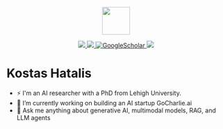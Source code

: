 <p align="center">
    <img src="https://www.gocharlie.ai/_astro/logo.ZYqxELrg_ZMAYq9.webp"
        height="64">
</p>
<p align="center">
    <a href="https://www.linkedin.com/in/kostashatalis/">
        <img src="https://custom-icon-badges.demolab.com/badge/LinkedIn-0A66C2?logo=linkedin-white&logoColor=fff" />
    </a>
    <a href="https://x.com/kostashatalis">
        <img src="https://img.shields.io/badge/X-%23000000.svg?logo=X&logoColor=white" />
    </a>
    <a href='https://scholar.google.com/citations?user=PjMmNu8AAAAJ&hl=en'>
        <img alt='GoogleScholar' src='https://img.shields.io/badge/Scholar-100000?style=flat&logo=GoogleScholar&logoColor=white&&color=0181FF'>
    </a>
    <a href='https://www.quora.com/profile/Kostas-Hatalis-1'>
        <img src='https://img.shields.io/badge/Quora-B92B27?logo=quora&logoColor=fff'>
    </a>
</p>

# Kostas Hatalis 
- ⚡ I'm an AI researcher with a PhD from Lehigh University.
- 🔭 I’m currently working on building an AI startup GoCharlie.ai
- 💬 Ask me anything about generative AI, multimodal models, RAG, and LLM agents
<!--
**hatalis/hatalis** is a ✨ _special_ ✨ repository because its `README.md` (this file) appears on your GitHub profile.

Here are some ideas to get you started:

- 🔭 I’m currently working on ...
- 🌱 I’m currently learning ...
- 👯 I’m looking to collaborate on ...
- 🤔 I’m looking for help with ...
- 💬 Ask me about ...
- 📫 How to reach me: ...
- 😄 Pronouns: ...
- ⚡ Fun fact: ...
-->
